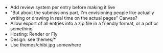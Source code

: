 * Add review system per entry before making it live
* "But about the submissions part, I'm envisioning people like actually writing or drawing in real time on the actual pages" Canvas?
* Allow export of all entries into a zip file in a friendly format, or a pdf or something
* Hosting: Render or Fly
* Design: see themes/*
* Use themes/chibi.jpg somewhere
